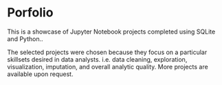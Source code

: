 # Porfolio
This is a showcase of Jupyter Notebook projects completed using SQLite and Python..

The selected projects were chosen because they focus on a particular skillsets desired in data analysts. i.e. data cleaning, exploration, visualization, imputation, and overall analytic quality. More projects are available upon request. 
